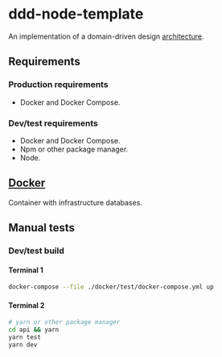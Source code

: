 # ddd-node-template
An implementation of a domain-driven design [architecture](./api/src).

## Requirements
### Production requirements
- Docker and Docker Compose.
### Dev/test requirements
- Docker and Docker Compose.
- Npm or other package manager.
- Node.

## [Docker](./docker)
Container with infrastructure databases.

## Manual tests
### Dev/test build
#### Terminal 1
```sh
docker-compose --file ./docker/test/docker-compose.yml up
```
#### Terminal 2
```sh
# yarn or other package manager
cd api && yarn
yarn test
yarn dev
```
